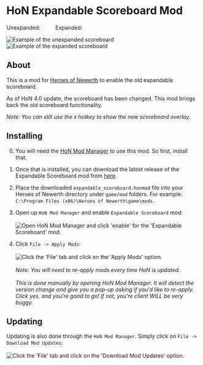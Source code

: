 # HoN Expandable Scoreboard Mod

Unexpanded:&nbsp;&nbsp;&nbsp;&nbsp;&nbsp;&nbsp;&nbsp;&nbsp;&nbsp;&nbsp;Expanded:

![Example of the unexpanded scoreboard](https://i.imgur.com/sYuWOak.jpg)&nbsp;&nbsp;&nbsp;&nbsp;&nbsp;&nbsp;&nbsp;&nbsp;&nbsp;&nbsp;&nbsp;&nbsp;
![Example of the expanded scoreboard](https://i.imgur.com/CNFvLsI.jpg)

## About

This is a mod for [Heroes of Newerth](http://www.heroesofnewerth.com) to enable the old expandable scoreboard.

As of HoN 4.0 update, the scoreboard has been changed. This mod brings back the old scoreboard functionality.

*Note: You can still use the `X` hotkey to show the new scoreboard overlay.*

## Installing
0. You will need the [HoN Mod Manager](https://forums.heroesofnewerth.com/showthread.php?596451-HoN-Modification-Manager-1-4-0&p=16563263&viewfull=1#post16563263) to use this mod. So first, install that.

1. Once that is installed, you can download the latest release of the Expandable Scoreboard mod from [here](https://github.com/mrhappyasthma/HoN-Expandable-Scoreboard-Mod/releases/download/Latest/expandable_scoreboard.honmod).

2. Place the downloaded `expandable_scoreboard.honmod` file into your Heroes of Newerth directory under `game/mod` folders. For example: `C:\Program Files (x86)\Heroes of Newerth\game\mods`.

3. Open up `HoN Mod Manager` and enable `Expandable Scoreboard` mod: <br/><br/>
![Open HoN Mod Manager and click 'enable' for the 'Expandable Scoreboard' mod.](https://i.imgur.com/ju7y8h9.jpg) 

4. Click `File -> Apply Mods`: <br/><br/>
![Click the 'File' tab and click on the 'Apply Mods' option.](https://i.imgur.com/N7TweIL.png) <br/><br/>
*Note: You will need to re-apply mods every time HoN is updated.* <br/><br/>
*This is done manually by opening HoN Mod Manager. It will detect the version change and give you a pop-up asking if you'd like to re-apply. Click yes, and you're good to go! If not, you're client WILL be very buggy.*

## Updating
Updating is also done through the `HoN Mod Manager`. Simply click on `File -> Download Mod Updates`: <br/><br/>
![Click the 'File' tab and click on the 'Download Mod Updates' option.](http://i.imgur.com/rbdQZzu.png)
